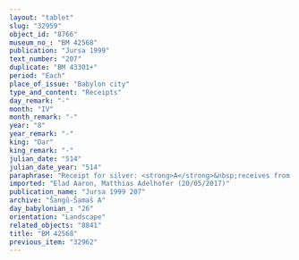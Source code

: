 ```yaml
---
layout: "tablet"
slug: "32959"
object_id: "8766"
museum_no_: "BM 42568"
publication: "Jursa 1999"
text_number: "207"
duplicate: "BM 43301+"
period: "Each"
place_of_issue: "Babylon city"
type_and_content: "Receipts"
day_remark: "-"
month: "IV"
month_remark: "-"
year: "8"
year_remark: "-"
king: "Dar"
king_remark: "-"
julian_date: "514"
julian_date_year: "514"
paraphrase: "Receipt for silver: <strong>A</strong>&nbsp;receives from <strong>B</strong> &frac12; mina 1 shekel of stamped silver, according to a promissory note (<em>uˀiltu</em>) charged against him. The silver derives from the prebendary income in the temple of Annunītu. 4 witnesses and the scribe: Rēmūt-Gula/&Scaron;umu-ukīn//&Scaron;ang&ucirc;-parakki.<br /> &nbsp;<br /> <strong>A</strong>&nbsp;= &Scaron;ama&scaron;-iqī&scaron;a/&Scaron;ama&scaron;-&scaron;umu-iddin//&Scaron;agn&ucirc;-&Scaron;ama&scaron;; <strong>B</strong> = Bēl-rēmanni/Mu&scaron;eb&scaron;i-Marduk//&Scaron;ang&ucirc;-&Scaron;ama&scaron;"
imported: "Elad Aaron, Matthias Adelhofer (20/05/2017)"
publication_name: "Jursa 1999 207"
archive: "Šangû-Šamaš A"
day_babylonian_: "26"
orientation: "Landscape"
related_objects: "8841"
title: "BM 42568"
previous_item: "32962"
---
```

